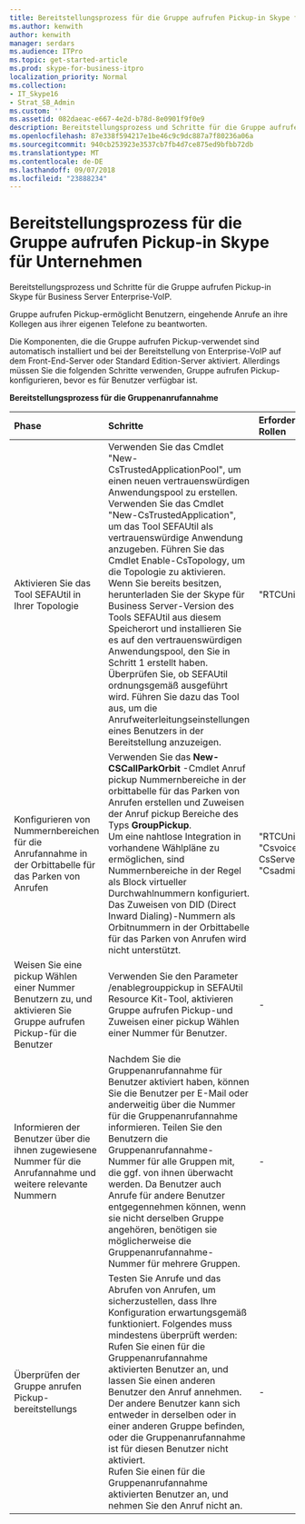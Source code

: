 ```yaml
---
title: Bereitstellungsprozess für die Gruppe aufrufen Pickup-in Skype für Unternehmen
ms.author: kenwith
author: kenwith
manager: serdars
ms.audience: ITPro
ms.topic: get-started-article
ms.prod: skype-for-business-itpro
localization_priority: Normal
ms.collection:
- IT_Skype16
- Strat_SB_Admin
ms.custom: ''
ms.assetid: 082daeac-e667-4e2d-b78d-8e0901f9f0e9
description: Bereitstellungsprozess und Schritte für die Gruppe aufrufen Pickup-in Skype für Business Server Enterprise-VoIP.
ms.openlocfilehash: 87e338f594217e1be46c9c9dc887a7f80236a06a
ms.sourcegitcommit: 940cb253923e3537cb7fb4d7ce875ed9bfbb72db
ms.translationtype: MT
ms.contentlocale: de-DE
ms.lasthandoff: 09/07/2018
ms.locfileid: "23888234"
---
```

# <a name="deployment-process-for-group-call-pickup-in-skype-for-business"></a>Bereitstellungsprozess für die Gruppe aufrufen Pickup-in Skype für Unternehmen
 
Bereitstellungsprozess und Schritte für die Gruppe aufrufen Pickup-in Skype für Business Server Enterprise-VoIP.
  
Gruppe aufrufen Pickup-ermöglicht Benutzern, eingehende Anrufe an ihre Kollegen aus ihrer eigenen Telefone zu beantworten. 
  
 Die Komponenten, die die Gruppe aufrufen Pickup-verwendet sind automatisch installiert und bei der Bereitstellung von Enterprise-VoIP auf dem Front-End-Server oder Standard Edition-Server aktiviert. Allerdings müssen Sie die folgenden Schritte verwenden, Gruppe aufrufen Pickup-konfigurieren, bevor es für Benutzer verfügbar ist.
  
**Bereitstellungsprozess für die Gruppenanrufannahme**

|**Phase**|**Schritte**|**Erforderliche Gruppen und Rollen**|**Bereitstellungsdokumentation**|
|:-----|:-----|:-----|:-----|
|Aktivieren Sie das Tool SEFAUtil in Ihrer Topologie|Verwenden Sie das Cmdlet "New-CsTrustedApplicationPool", um einen neuen vertrauenswürdigen Anwendungspool zu erstellen. Verwenden Sie das Cmdlet "New-CsTrustedApplication", um das Tool SEFAUtil als vertrauenswürdige Anwendung anzugeben. Führen Sie das Cmdlet Enable-CsTopology, um die Topologie zu aktivieren. Wenn Sie bereits besitzen, herunterladen Sie der Skype für Business Server-Version des Tools SEFAUtil aus diesem Speicherort und installieren Sie es auf den vertrauenswürdigen Anwendungspool, den Sie in Schritt 1 erstellt haben. Überprüfen Sie, ob SEFAUtil ordnungsgemäß ausgeführt wird. Führen Sie dazu das Tool aus, um die Anrufweiterleitungseinstellungen eines Benutzers in der Bereitstellung anzuzeigen. |"RTCUniversalServerAdmins"  <br/> |[Das Tool SEFAUtil in Skype für Unternehmen bereitstellen](deploy-the-sefautil-tool.md) <br/> [New-CsTrustedApplicationPool](https://docs.microsoft.com/powershell/module/skype/new-cstrustedapplicationpool?view=skype-ps) </br>[New-CsTrustedApplication](https://docs.microsoft.com/powershell/module/skype/new-cstrustedapplication?view=skype-ps)</br>[Enable-CsTopology](https://docs.microsoft.com/powershell/module/skype/enable-cstopology?view=skype-ps) <br/> [Lync Server 2013 Resource Kit-Tools-Dokumentation](https://technet.microsoft.com/en-us/library/jj945604%28v=ocs.15%29.aspx). (Für Skype für Business Server müssen Sie die aktuelle Version des Tools verwenden, aber weiterhin gilt dieser Dokumentation von Lync Server 2013).  <br/> |
|Konfigurieren von Nummernbereichen für die Anrufannahme in der Orbittabelle für das Parken von Anrufen  <br/> |Verwenden Sie das **New-CSCallParkOrbit** -Cmdlet Anruf pickup Nummernbereiche in der orbittabelle für das Parken von Anrufen erstellen und Zuweisen der Anruf pickup Bereiche des Typs **GroupPickup**.  <br/> Um eine nahtlose Integration in vorhandene Wählpläne zu ermöglichen, sind Nummernbereiche in der Regel als Block virtueller Durchwahlnummern konfiguriert. Das Zuweisen von DID (Direct Inward Dialing)-Nummern als Orbitnummern in der Orbittabelle für das Parken von Anrufen wird nicht unterstützt.<br/> |"RTCUniversalServerAdmins"  <br/> "Csvoiceadministrator"  <br/> CsServerAdministrator  <br/> "Csadministrator"  <br/> |[Erstellen oder Ändern eines Gruppe anrufen Pickup-Nummernbereichs in Skype für Unternehmen](create-or-modify-a-group-call-pickup-number-range.md) <br/> |
|Weisen Sie eine pickup Wählen einer Nummer Benutzern zu, und aktivieren Sie Gruppe aufrufen Pickup-für die Benutzer  <br/> |Verwenden Sie den Parameter /enablegrouppickup in SEFAUtil Resource Kit-Tool, aktivieren Gruppe aufrufen Pickup-und Zuweisen einer pickup Wählen einer Nummer für Benutzer.  <br/> |-  <br/> |[Aktivieren Sie Gruppe aufrufen Pickup-für Benutzer, und weisen Sie eine Gruppe Zahl in Skype für Unternehmen](enable-group-call-pickup-for-users-and-assign-a-group-number.md) <br/> |
|Informieren der Benutzer über die ihnen zugewiesene Nummer für die Anrufannahme und weitere relevante Nummern  <br/> |Nachdem Sie die Gruppenanrufannahme für Benutzer aktiviert haben, können Sie die Benutzer per E-Mail oder anderweitig über die Nummer für die Gruppenanrufannahme informieren. Teilen Sie den Benutzern die Gruppenanrufannahme-Nummer für alle Gruppen mit, die ggf. von ihnen überwacht werden. Da Benutzer auch Anrufe für andere Benutzer entgegennehmen können, wenn sie nicht derselben Gruppe angehören, benötigen sie möglicherweise die Gruppenanrufannahme-Nummer für mehrere Gruppen.  <br/> |-  <br/> ||
|Überprüfen der Gruppe anrufen Pickup-bereitstellungs  <br/> | Testen Sie Anrufe und das Abrufen von Anrufen, um sicherzustellen, dass Ihre Konfiguration erwartungsgemäß funktioniert. Folgendes muss mindestens überprüft werden: <br/>  Rufen Sie einen für die Gruppenanrufannahme aktivierten Benutzer an, und lassen Sie einen anderen Benutzer den Anruf annehmen. Der andere Benutzer kann sich entweder in derselben oder in einer anderen Gruppe befinden, oder die Gruppenanrufannahme ist für diesen Benutzer nicht aktiviert. <br/>  Rufen Sie einen für die Gruppenanrufannahme aktivierten Benutzer an, und nehmen Sie den Anruf nicht an. <br/> |-  <br/> ||
   


